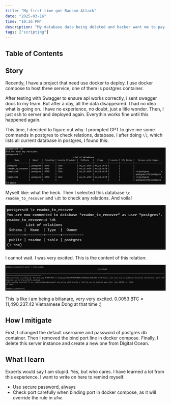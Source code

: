 ```yaml
---
title: "My first time got Ransom Attack"
date: "2025-03-16"
time: "10:36 PM"
description: "My database data being deleted and hacker want me to pay money to get back data"
tags: ["scripting"]
---
```


## Table of Contents

## Story

Recently, I have a project that need use docker to deploy. I use docker compose to host three service, one of them is postgres container.

After testing with Swagger to ensure api works correctly, i sent swagger docs to my team. But after a day, all the data disappeared. I had no idea what is going on. I have no experience, no doubt, just a litle wonder. Then, I just ssh to server and deployed again. Everythin works fine until this happened again.

This time, I decided to figure out why. I prompted GPT to give me some commands in postgres to check relations, database. I after doing `\l`, which lists all current database in postgres, I found this:

![listing database result](../../assets/writings/listing-db.png)

Myself like: what the heck. Then I selected this database `\c readme_to_recover` and `\dt` to check any relations. And voila!

![readme relation](../../assets/writings/dt.png)

I cannot wait. I was very excited. This is the content of this relation:

![got hacked](../../assets/writings/hacked.png)

This is like i am being a bilianare, very very excited. 0.0053 BTC = 11,490,237.42 Vietnamese Dong at that time :)

## How I mitigate

First, I changed the default username and password of postgres db container. Then I removed the bind port line in docker compose. Finally, I delete this server instance and create a new one from Digital Ocean.

## What I learn

Experts would say I am stupid. Yes, but who cares. I have learned a lot from this experience. I want to write on here to remind myself.

-   Use secure password, always
-   Check port carefully when binding port in docker compose, as it will override the rule in ufw.
